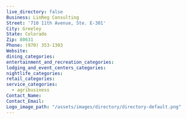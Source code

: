 ```yaml
---
live_directory: false
Business: LinReg Consulting
Street: '710 11th Avenue, Ste. E-301'
City: Greeley
State: Colorado
Zip: 80631
Phone: (970) 353-1303
Website:
dining_categories:
entertainment_and_recreation_categories:
lodging_and_event_centers_categories:
nightlife_categories:
retail_categories:
service_categories:
  - agribusiness
Contact_Name:
Contact_Email:
Logo_image_path: "/assets/images/directory/directory-default.png"
---
```



